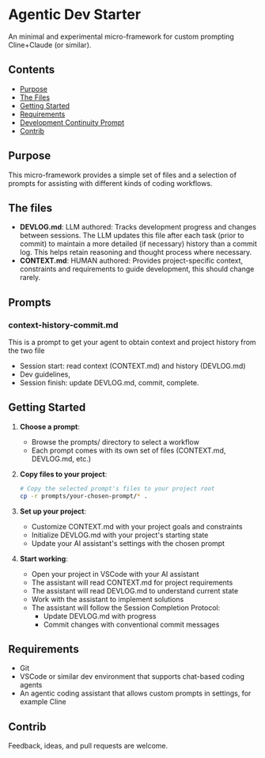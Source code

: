 # Agentic Dev Starter

An minimal and experimental micro-framework for custom prompting Cline+Claude (or similar).

## Contents
- [Purpose](#purpose)
- [The Files](#the-files)
- [Getting Started](#getting-started)
- [Requirements](#requirements)
- [Development Continuity Prompt](#development-continuity-prompt)
- [Contrib](#contrib)

## Purpose

This micro-framework provides a simple set of files and a selection of prompts for assisting with different kinds of coding workflows. 

## The files

- **DEVLOG.md**: LLM authored: Tracks development progress and changes between sessions. The LLM updates this file after each task (prior to commit) to maintain a more detailed (if necessary) history than a commit log. This helps retain reasoning and thought process where necessary.
- **CONTEXT.md**: HUMAN authored: Provides project-specific context, constraints and requirements to guide development, this should change rarely.

## Prompts

### context-history-commit.md
This is a prompt to get your agent to obtain context and project history from the two file 
- Session start: read context (CONTEXT.md) and history (DEVLOG.md)
- Dev guidelines,
- Session finish: update DEVLOG.md, commit, complete.

## Getting Started

1. **Choose a prompt**:
   - Browse the prompts/ directory to select a workflow
   - Each prompt comes with its own set of files (CONTEXT.md, DEVLOG.md, etc.)

2. **Copy files to your project**:
   ```bash
   # Copy the selected prompt's files to your project root
   cp -r prompts/your-chosen-prompt/* .
   ```

3. **Set up your project**:
   - Customize CONTEXT.md with your project goals and constraints
   - Initialize DEVLOG.md with your project's starting state
   - Update your AI assistant's settings with the chosen prompt

4. **Start working**:
   - Open your project in VSCode with your AI assistant
   - The assistant will read CONTEXT.md for project requirements
   - The assistant will read DEVLOG.md to understand current state
   - Work with the assistant to implement solutions
   - The assistant will follow the Session Completion Protocol:
     * Update DEVLOG.md with progress
     * Commit changes with conventional commit messages

## Requirements

- Git
- VSCode or similar dev environment that supports chat-based coding agents
- An agentic coding assistant that allows custom prompts in settings, for example Cline

## Contrib

Feedback, ideas, and pull requests are welcome.

